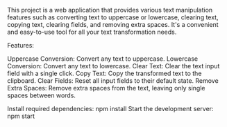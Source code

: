 This project is a web application that provides various text manipulation features such as converting text to uppercase or lowercase, clearing text, copying text, clearing fields, and removing extra spaces. It's a convenient and easy-to-use tool for all your text transformation needs.

Features:

Uppercase Conversion: Convert any text to uppercase.
Lowercase Conversion: Convert any text to lowercase.
Clear Text: Clear the text input field with a single click.
Copy Text: Copy the transformed text to the clipboard.
Clear Fields: Reset all input fields to their default state.
Remove Extra Spaces: Remove extra spaces from the text, leaving only single spaces between words.

Install required dependencies:
npm install
Start the development server:
npm start
